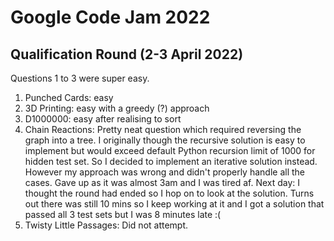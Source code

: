 # Google Code Jam 2022

## Qualification Round (2-3 April 2022)

Questions 1 to 3 were super easy.

1. Punched Cards: easy
2. 3D Printing: easy with a greedy (?) approach
3. D1000000: easy after realising to sort
4. Chain Reactions: Pretty neat question which required reversing the graph into a tree. I originally though the recursive solution is easy to implement but would exceed default Python recursion limit of 1000 for hidden test set. So I decided to implement an iterative solution instead. However my approach was wrong and didn't properly handle all the cases. Gave up as it was almost 3am and I was tired af.
   Next day: I thought the round had ended so I hop on to look at the solution. Turns out there was still 10 mins so I keep working at it and I got a solution that passed all 3 test sets but I was 8 minutes late :(
5. Twisty Little Passages: Did not attempt.
